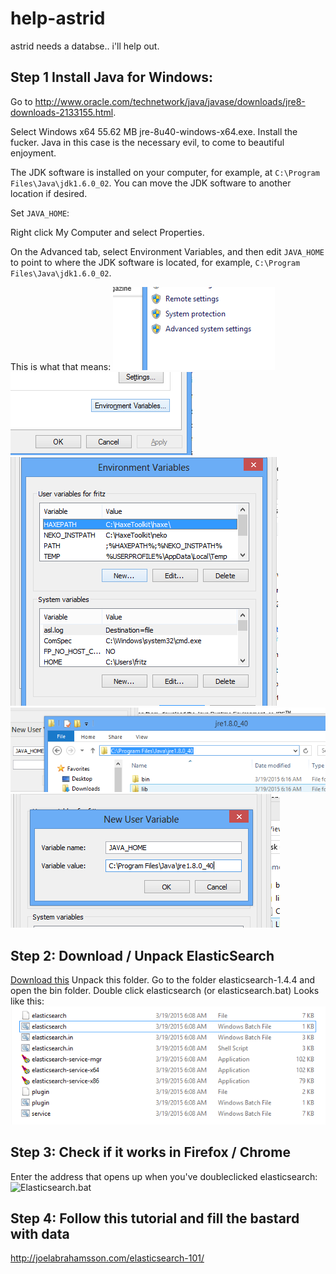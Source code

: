 # help-astrid
astrid needs a databse.. i'll help out.

## Step 1 Install Java for Windows:

Go to http://www.oracle.com/technetwork/java/javase/downloads/jre8-downloads-2133155.html.

Select Windows x64 55.62 MB    jre-8u40-windows-x64.exe.
Install the fucker. Java in this case is the necessary evil, to come to beautiful enjoyment.

The JDK software is installed on your computer, for example, at `C:\Program Files\Java\jdk1.6.0_02`. You can move the JDK software to another location if desired.

Set `JAVA_HOME`:

Right click My Computer and select Properties.

On the Advanced tab, select Environment Variables, and then edit `JAVA_HOME` to point to where the JDK software is located, for example, `C:\Program Files\Java\jdk1.6.0_02`.

This is what that means:
![STEP 1](jre1.png)
![STEP 2](jre2.png)
![STEP 3](jre3.png)
![STEP 4](jre4.png)
![STEP 5](jre5.png)

## Step 2: Download / Unpack ElasticSearch
[Download this](https://download.elasticsearch.org/elasticsearch/elasticsearch/elasticsearch-1.4.4.zip)
Unpack this folder.
Go to the folder elasticsearch-1.4.4 and open the bin folder.
Double click elasticsearch (or elasticsearch.bat)
Looks like this:
![Elasticsearch.bat](elastic.png)

## Step 3: Check if it works in Firefox / Chrome
Enter the address that opens up when you've doubleclicked elasticsearch:
![Elasticsearch.bat](elastic2.png)

## Step 4: Follow this tutorial and fill the bastard with data
http://joelabrahamsson.com/elasticsearch-101/
